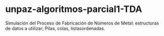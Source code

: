 # unpaz-algoritmos-parcial1-TDA
Simulación del Proceso de Fabricación de Números de Metal: estructuras de datos a utilizar; Pilas, colas, listasordenadas.
